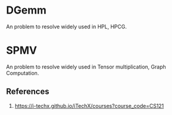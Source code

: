 # DGemm
An problem to resolve widely used in HPL, HPCG.


# SPMV
An problem to resolve widely used in Tensor multiplication, Graph Computation.


## References
1. https://i-techx.github.io/iTechX/courses?course_code=CS121